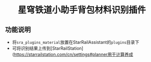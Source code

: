 <div align="center">

<h1>星穹铁道小助手背包材料识别插件</h1>
  
</div>

## 功能说明
  * 将`sra_plugins_material`放置在StarRailAssistant的`plugins`目录下
  * 可将识别结果上传到[StarRailStation](https://starrailstation.com/cn/settings#planner用于计算养成
